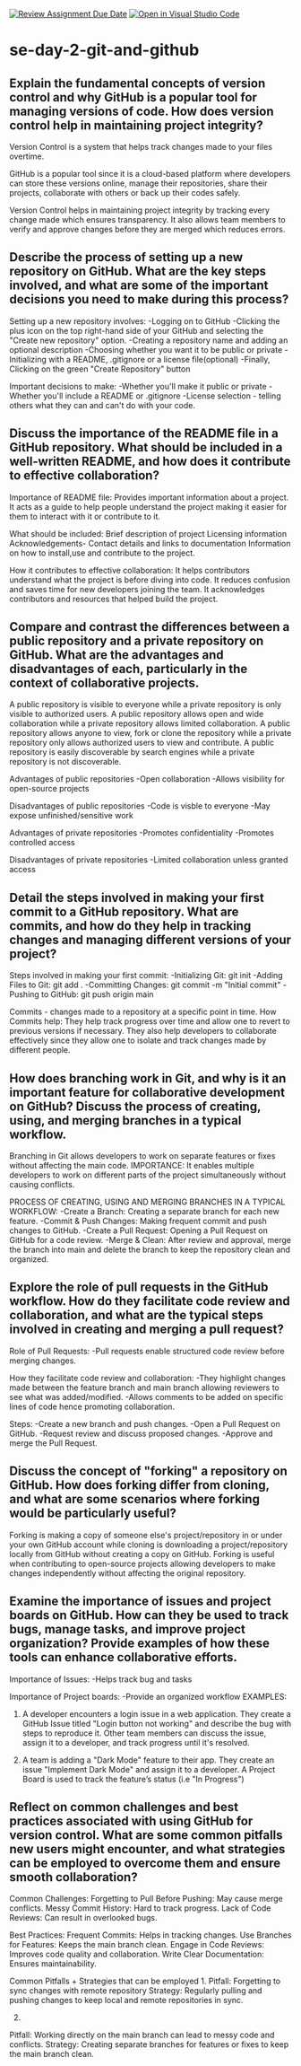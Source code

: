 [![Review Assignment Due Date](https://classroom.github.com/assets/deadline-readme-button-22041afd0340ce965d47ae6ef1cefeee28c7c493a6346c4f15d667ab976d596c.svg)](https://classroom.github.com/a/8wgCKhpZ)
[![Open in Visual Studio Code](https://classroom.github.com/assets/open-in-vscode-2e0aaae1b6195c2367325f4f02e2d04e9abb55f0b24a779b69b11b9e10269abc.svg)](https://classroom.github.com/online_ide?assignment_repo_id=18686399&assignment_repo_type=AssignmentRepo)
# se-day-2-git-and-github
## Explain the fundamental concepts of version control and why GitHub is a popular tool for managing versions of code. How does version control help in maintaining project integrity?
Version Control is a system that helps track changes made to your files overtime.

GitHub is a popular tool since it is a cloud-based platform where developers  can store these versions online, manage their repositories, share their projects, collaborate with others or back up their codes safely.

Version Control helps in maintaining project integrity by tracking every change made which ensures transparency. It also allows team members to verify and approve changes before they are merged which reduces errors.

## Describe the process of setting up a new repository on GitHub. What are the key steps involved, and what are some of the important decisions you need to make during this process?
Setting up a new repository involves:
-Logging on to GitHub
-Clicking the plus icon on the top right-hand side of your GitHub and selecting the "Create new repository" option.
-Creating a repository name and adding an optional description
-Choosing whether you want it to be public or private
-Initializing with a README, .gitignore or a license file(optional)
-Finally, Clicking on the green "Create Repository" button

Important decisions to make:
-Whether you'll make it public or private
-Whether you'll include a README or .gitignore
-License selection - telling others what they can and can't do with your code.
## Discuss the importance of the README file in a GitHub repository. What should be included in a well-written README, and how does it contribute to effective collaboration?
Importance of README file:
Provides important information about a project. It acts as a guide to help people understand the project making it easier for them to interact with it or contribute to it.

What should be included:
Brief description of project
Licensing information
Acknowledgements- Contact details and links to documentation
Information on how to install,use and contribute to the project.

How it contributes to effective collaboration:
It helps contributors understand what the project is before diving into code.
It reduces confusion and saves time for new developers joining the team.
It acknowledges contributors and resources that helped build the project.

## Compare and contrast the differences between a public repository and a private repository on GitHub. What are the advantages and disadvantages of each, particularly in the context of collaborative projects.
A  public repository is visible to everyone while a private repository is only visible to authorized users.
A public repository allows open and wide collaboration while a private repository allows limited collaboration.
A public repository allows anyone to view, fork or clone the repository while a private repository only allows authorized users to view and contribute.
A public repository is easily discoverable by search engines while a private repository is not discoverable.

Advantages of public repositories
-Open collaboration
-Allows visibility for open-source projects

Disadvantages of public repositories
-Code is visble to everyone
-May expose unfinished/sensitive work

Advantages of private repositories
-Promotes confidentiality
-Promotes controlled access

Disadvantages of private repositories
-Limited collaboration unless granted access

## Detail the steps involved in making your first commit to a GitHub repository. What are commits, and how do they help in tracking changes and managing different versions of your project?
Steps involved in making your first commit:
-Initializing Git: git init
-Adding Files to Git: git add .
-Committing Changes: git commit -m "Initial commit"
-Pushing to GitHub: git push origin main

Commits - changes made to a repository at a specific point in time.
How Commits help:
They help track progress over time and allow one to revert to previous versions if necessary. They also help developers to collaborate effectively since they allow one to isolate and track changes made by different people.

## How does branching work in Git, and why is it an important feature for collaborative development on GitHub? Discuss the process of creating, using, and merging branches in a typical workflow.

Branching in Git allows developers to work on separate features or fixes without affecting the main code.
IMPORTANCE: It enables multiple developers to work on different parts of the project simultaneously without causing conflicts.

PROCESS OF CREATING, USING AND MERGING BRANCHES IN A TYPICAL WORKFLOW:
-Create a Branch: Creating a separate branch for each new feature.
-Commit & Push Changes: Making frequent commit and push changes to GitHub.
-Create a Pull Request: Opening a Pull Request on GitHub for a code review.
-Merge & Clean: After review and approval, merge the branch into main and delete the branch to keep the repository clean and organized.

## Explore the role of pull requests in the GitHub workflow. How do they facilitate code review and collaboration, and what are the typical steps involved in creating and merging a pull request?
Role of Pull Requests:
-Pull requests enable structured code review before merging changes.

How they facilitate code review and collaboration:
-They highlight changes made between the feature branch and main branch allowing reviewers to see what was added/modified.
-Allows comments to be added on specific lines of code hence promoting collaboration.

Steps:
-Create a new branch and push changes.
-Open a Pull Request on GitHub.
-Request review and discuss proposed changes.
-Approve and merge the Pull Request.

## Discuss the concept of "forking" a repository on GitHub. How does forking differ from cloning, and what are some scenarios where forking would be particularly useful?
Forking is making a copy of someone else's project/repository in or under your own GitHub account while cloning is downloading a project/repository locally from GitHub without creating a copy on GitHub.
Forking is useful when contributing to open-source projects allowing developers to make changes independently without affecting the original repository.

## Examine the importance of issues and project boards on GitHub. How can they be used to track bugs, manage tasks, and improve project organization? Provide examples of how these tools can enhance collaborative efforts.
Importance of Issues:
-Helps track bug and tasks

Importance of Project boards:
-Provide an organized workflow
EXAMPLES:
1. A developer encounters a login issue in a web application.
They create a GitHub Issue titled "Login button not working" and describe the bug with steps to reproduce it.
Other team members can discuss the issue, assign it to a developer, and track progress until it's resolved.

2. A team is adding a "Dark Mode" feature to their app.
They create an issue "Implement Dark Mode" and assign it to a developer.
A Project Board is used to track the feature’s status (i.e "In Progress")

## Reflect on common challenges and best practices associated with using GitHub for version control. What are some common pitfalls new users might encounter, and what strategies can be employed to overcome them and ensure smooth collaboration?

Common Challenges:
Forgetting to Pull Before Pushing: May cause merge conflicts.
Messy Commit History: Hard to track progress.
Lack of Code Reviews: Can result in overlooked bugs.

Best Practices:
Frequent Commits: Helps in tracking changes.
Use Branches for Features: Keeps the main branch clean.
Engage in Code Reviews: Improves code quality and collaboration.
Write Clear Documentation: Ensures maintainability.

Common Pitfalls + Strategies that can be employed
1.
Pitfall: Forgetting to sync changes with remote repository
Strategy: Regularly pulling and pushing changes to keep local and remote repositories in sync.

2.
Pitfall: Working directly on the main branch can lead to messy code and conflicts.
Strategy: Creating separate branches for features or fixes to keep the main branch clean.
